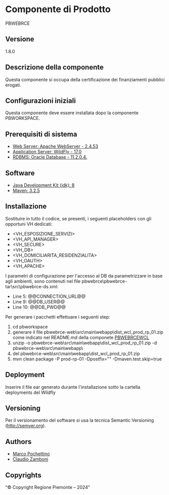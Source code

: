 # Componente di Prodotto
PBWEBRCE

## Versione
1.8.0

## Descrizione della componente
Questa componente si occupa della certificazione dei finanziamenti pubblici erogati.

## Configurazioni iniziali
Questa componente deve essere installata dopo la componente PBWORKSPACE.

## Prerequisiti di sistema
* [Web Server: Apache WebServer - 2.4.53](https://www.apache.org)
* [Application Server: WildFly - 17.0](https://www.wildfly.org/)
* [RDBMS: Oracle Database - 11.2.0.4.](https://www.oracle.com/java)
## Software
* [Java Development Kit (jdk): 8](https://www.oracle.com/java)
* [Maven: 3.2.5](https://maven.apache.org)

## Installazione
Sostituire in tutto il codice, se presenti, i seguenti placeholders con gli opportuni VH dedicati:
* <VH_ESPOSIZIONE_SERVIZI>
* <VH_API_MANAGER>
* <VH_SECURE>
* <VH_DB>
* <VH_DOMICILIARITA_RESIDENZIALITA>
* <VH_OAUTH>
* <VH_APACHE>

I parametri di configurazione per l'accesso al DB da parametrizzare in base agli ambienti, sono contenuti nel file pbwebrce\pbwebrce-tar\src\pbwebrce-ds.xml:
*	Line  5: 		<connection-url>@@CONNECTION_URL@@</connection-url>
*	Line  9: 		<user-name>@@DB_USER@@</user-name>
*	Line 10: 		<password>@@DB_PWD@@</password>

Per generare i pacchetti effettuare i seguenti step:

1. cd pbworkspace
2. generare il file pbwebrce-web\src\main\webapp\dist_wcl_prod_rp_01.zip come indicato nel README.md della componete [PBWEBRCEWCL](../pbwebrcewcl)
2. unzip -o pbwebrce-web\src\main\webapp\dist_wcl_prod_rp_01.zip -d pbwebrce-web\src\main\webapp\
3. del pbwebrce-web\src\main\webapp\dist_wcl_prod_rp_01.zip
4. mvn clean package -P prod-rp-01 -Dpostfix="" -Dmaven.test.skip=true

## Deployment
Inserire il file ear generato durante l'installazione sotto la cartella deployments del Wildfly

## Versioning
Per il versionamento del software si usa la tecnica Semantic Versioning (http://semver.org).

## Authors
* [Marco Pochettino](mailto:marco.pochettino@csi.it)
* [Claudio Zamboni](mailto:claudio.zamboni@csi.it)

## Copyrights
“© Copyright Regione Piemonte – 2024”